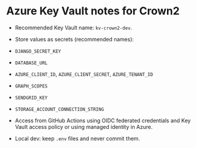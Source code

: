 # Azure Key Vault notes for Crown2

- Recommended Key Vault name: `kv-crown2-dev`.
- Store values as secrets (recommended names):
 - `DJANGO_SECRET_KEY`
 - `DATABASE_URL`
 - `AZURE_CLIENT_ID`, `AZURE_CLIENT_SECRET`, `AZURE_TENANT_ID`
 - `GRAPH_SCOPES`
 - `SENDGRID_KEY`
 - `STORAGE_ACCOUNT_CONNECTION_STRING`

- Access from GitHub Actions using OIDC federated credentials and Key Vault access policy or using managed identity in Azure.
- Local dev: keep `.env` files and never commit them.
